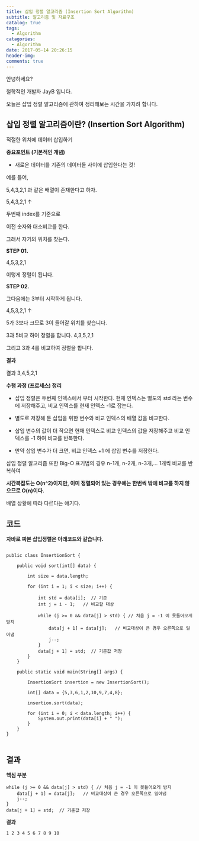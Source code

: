 ```yaml
---
title: 삽입 정렬 알고리즘 (Insertion Sort Algorithm)
subtitle: 알고리즘 및 자료구조
catalog: true
tags:
  - Algorithm
catagories:
  - Algorithm
date: 2017-05-14 20:26:15
header-img:
comments: true
---
```



안녕하세요?

철학적인 개발자 JayB 입니다.

오늘은 삽입 정렬 알고리즘에 관하여 정리해보는 시간을 가지려 합니다.

## 삽입 정렬 알고리즘이란? (Insertion Sort Algorithm)

적절한 위치에 데이터 삽입하기

**중요포인트 (기본적인 개념)**

* 새로운 데이터를 기존의 데이터들 사이에 삽입한다는 것!

예를 들어,

5,4,3,2,1 과 같은 배열이 존재한다고 하자.

5,4,3,2,1
  ↑

두번째 index를 기준으로

이전 숫자와 대소비교를 한다.

그래서 자기의 위치를 찾는다.

**STEP 01.**

4,5,3,2,1

이렇게 정렬이 됩니다.

**STEP 02.**

그다음에는 3부터 시작하게 됩니다.

4,5,3,2,1
    ↑

5가 3보다 크므로 3이 들어갈 위치를 찾습니다.

3과 5비교 하여 정렬을 합니다. 4,3,5,2,1

그리고 3과 4를 비교하여 정렬을 합니다.

**결과**

결과 3,4,5,2,1

**수행 과정 (프로세스) 정리**

* 삽입 정렬은 두번째 인덱스에서 부터 시작한다.
  현재 인덱스는 별도의 std 라는 변수에 저장해주고, 비교 인덱스를 현재 인덱스 -1로 잡는다.

* 별도로 저장해 둔 삽입을 위한 변수와 비교 인덱스의 배열 값을 비교한다.

* 삽입 변수의 값이 더 작으면 현재 인덱스로 비교 인덱스의 값을 저장해주고 비교 인덱스를 -1 하여 비교를 반복한다.

* 만약 삽입 변수가 더 크면, 비교 인덱스 +1 에 삽입 변수를 저장한다.

삽입 정렬 알고리즘 또한 Big-O 표기법의 경우 n-1개, n-2개, n-3개,... 1개씩 비교를 반복하여

**시간복잡도는 O(n^2)이지만, 이미 정렬되어 있는 경우에는 한번씩 밖에 비교를 하지 않으므로 O(n)이다.**

배열 상황에 따라 다르다는 얘기다.

## 코드

**자바로 짜본 삽입정렬은 아래코드와 같습니다.**

<pre>
<code>
public class InsertionSort {

	public void sort(int[] data) {

		int size = data.length;

		for (int i = 1; i < size; i++) {

			int std = data[i];  // 기준
			int j = i - 1;   // 비교할 대상

			while (j >= 0 && data[j] > std) { // 처음 j = -1 이 못들어오게 방지
				data[j + 1] = data[j];   // 비교대상이 큰 경우 오른쪽으로 밀어냄
				j--;
			}
			data[j + 1] = std;  // 기준값 저장
		}
	}

	public static void main(String[] args) {

		InsertionSort insertion = new InsertionSort();

		int[] data = {5,3,6,1,2,10,9,7,4,8};

		insertion.sort(data);

		for (int i = 0; i < data.length; i++) {
			System.out.print(data[i] + " ");
		}
	}
}
</code>
</pre>


## 결과

**핵심 부분**

```
while (j >= 0 && data[j] > std) { // 처음 j = -1 이 못들어오게 방지
	data[j + 1] = data[j];   // 비교대상이 큰 경우 오른쪽으로 밀어냄
	j--;
}
data[j + 1] = std;  // 기준값 저장
```

**결과**

```
1 2 3 4 5 6 7 8 9 10
```

